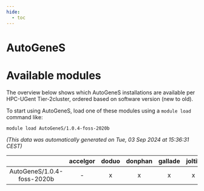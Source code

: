 ```yaml
---
hide:
  - toc
---
```


AutoGeneS
=========

# Available modules


The overview below shows which AutoGeneS installations are available per HPC-UGent Tier-2cluster, ordered based on software version (new to old).

To start using AutoGeneS, load one of these modules using a `module load` command like:

```shell
module load AutoGeneS/1.0.4-foss-2020b
```

*(This data was automatically generated on Tue, 03 Sep 2024 at 15:36:31 CEST)*  

| |accelgor|doduo|donphan|gallade|joltik|shinx|skitty|
| :---: | :---: | :---: | :---: | :---: | :---: | :---: | :---: |
|AutoGeneS/1.0.4-foss-2020b|-|x|x|x|x|-|x|
